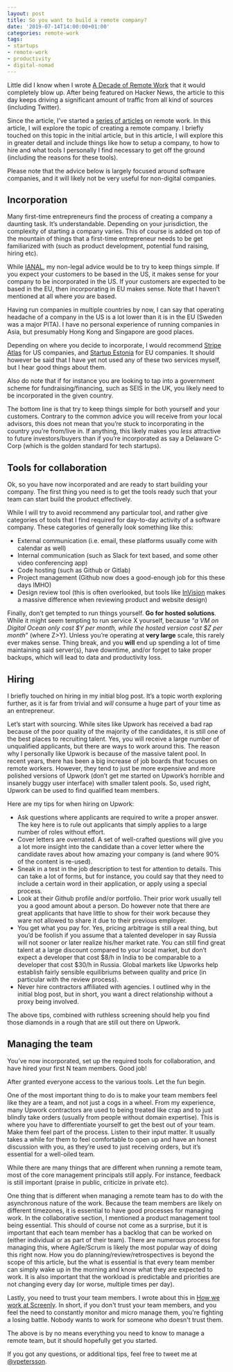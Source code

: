 ```yaml
---
layout: post
title: So you want to build a remote company?
date: '2019-07-14T14:00:00+01:00'
categories: remote-work
tags:
- startups
- remote-work
- productivity
- digital-nomad
---
```


Little did I know when I wrote [A Decade of Remote Work]({{site.url}}/remote-work/2019/05/18/a-decade-of-remote.html) that it would completely blow up. After being featured on Hacker News, the article to this day keeps driving a significant amount of traffic from all kind of sources (including Twitter).

Since the article, I’ve started a [series of articles]({{site.url}}/remote-work/) on remote work. In this article, I will explore the topic of creating a remote company. I briefly touched on this topic in the initial article, but in this article, I will explore this in greater detail and include things like how to setup a company, to how to hire and what tools I personally I find necessary to get off the ground (including the reasons for these tools).

Please note that the advice below is largely focused around software companies, and it will likely not be very useful for non-digital companies.

## Incorporation

Many first-time entrepreneurs find the process of creating a company a daunting task. It’s understandable. Depending on your jurisdiction, the complexity of starting a company varies. This of course is added on top of the mountain of things that a first-time entrepreneur needs to be get familiarized with (such as product development, potential fund raising, hiring etc).

While [IANAL](https://en.m.wikipedia.org/wiki/IANAL), my non-legal advice would be to try to keep things simple. If you expect your customers to be based in the US, it makes sense for your company to be incorporated in the US. If your customers are expected to be based in the EU, then incorporating in EU makes sense. Note that I haven’t mentioned at all where *you* are based.

Having run companies in multiple countries by now, I can say that operating headache of a company in the US is a lot lower than it is in the EU (Sweden was a major PITA). I have no personal experience of running companies in Asia, but presumably Hong Kong and Singapore are good places.

Depending on where you decide to incorporate, I would recommend [Stripe Atlas](https://www.stripe.com/atlas) for US companies, and [Startup Estonia](https://www.startupestonia.ee/) for EU companies. It should however be said that I have yet not used any of these two services myself, but I hear good things about them.

Also do note that if for instance you are looking to tap into a government scheme for fundraising/financing, such as SEIS in the UK, you likely need to be incorporated in the given country.

The bottom line is that try to keep things simple for both yourself and your customers. Contrary to the common advice you will receive from your local advisors, this does not mean that you’re stuck to incorporating in the country you’re from/live in. If anything, this likely makes you *less* attractive to future investors/buyers than if you’re incorporated as say a Delaware C-Corp (which is the golden standard for tech startups).

## Tools for collaboration

Ok, so you have now incorporated and are ready to start building your company. The first thing you need is to get the tools ready such that your team can start build the product effectively.

While I will try to avoid recommend any particular tool, and rather give categories of tools that I find required for day-to-day activity of a software company. These categories of generally look something like this:

 * External communication (i.e. email, these platforms usually come with calendar as well)
 * Internal communication (such as Slack for text based, and some other video conferencing app)
 * Code hosting (such as Github or Gitlab)
 * Project management (Github now does a good-enough job for this these days IMHO)
 * Design review tool (this is often overlooked, but tools like [InVision](https://www.invisionapp.com/) makes a massive difference when reviewing product and website design)

Finally, don’t get tempted to run things yourself. **Go for hosted solutions**. While it might seem tempting to run service X yourself, because “*a VM on Digital Ocean only cost $Y per month, while the hosted version cost $Z per month*” (where Z>Y). Unless you’re operating at **very large** scale, this rarely ever makes sense. Thing break, and you **will** end up spending a lot of time maintaining said server(s), have downtime, and/or forget to take proper backups, which will lead to data and productivity loss.

## Hiring

I briefly touched on hiring in my initial blog post. It’s a topic worth exploring further, as it is far from trivial and *will* consume a huge part of your time as an entrepreneur.  

Let’s start with sourcing. While sites like Upwork has received a bad rap because of the poor quality of the majority of the candidates, it is still one of the best places to recruiting talent. Yes, you will receive a large number of unqualified applicants, but there are ways to work around this. The reason why I personally like Upwork is because of the massive talent pool. In recent years, there has been a big increase of job boards that focuses on remote workers. However, they tend to just be more expensive and more polished versions of Upwork (don’t get me started on Upwork’s horrible and insanely buggy user interface) with smaller talent pools. So, used right, Upwork can be used to find qualified team members.

Here are my tips for when hiring on Upwork:

 * Ask questions where applicants are required to write a proper answer. The key here is to rule out applicants that simply applies to a large number of roles without effort.
 * Cover letters are overrated. A set of well-crafted questions will give you a lot more insight into the candidate than a cover letter where the candidate raves about how amazing your company is (and where 90% of the content is re-used).
 * Sneak in a test in the job description to test for attention to details. This can take a lot of forms, but for instance, you could say that they need to include a certain word in their application, or apply using a special process.
 * Look at their Github profile and/or portfolio. Their prior work usually tell you a good amount about a person. Do however note that there are great applicants that have little to show for their work because they ware not allowed to share it due to their previous employer.
 * You get what you pay for. Yes, pricing arbitrage is still a real thing, but you’d be foolish if you assume that a talented developer in say Russia will not sooner or later realize his/her market rate. You can still find great talent at a large discount compared to your local market, but don’t expect a developer that cost $8/h in India to be comparable to a developer that cost $30/h in Russia. Global markets like Upworks help establish fairly sensible equilibriums between quality and price (in particular with the review process).
 * Never hire contractors affiliated with agencies. I outlined why in the initial blog post, but in short, you want a direct relationship without a proxy being involved.

The above tips, combined with ruthless screening should help you find those diamonds in a rough that are still out there on Upwork.

## Managing the team

You’ve now incorporated, set up the required tools for collaboration, and have hired your first N team members. Good job!

After granted everyone access to the various tools. Let the fun begin.

One of the most important thing to do is to make your team members feel like they are a team, and not just a cogs in a wheel. From my experience, many Upwork contractors are used to being treated like crap and to just blindly take orders (usually from people without domain expertise). This is where you have to differentiate yourself to get the best out of your team. Make them feel part of the process. Listen to their input matter. It usually takes a while for them to feel comfortable to open up and have an honest discussion with you, as they’re used to just receiving orders, but it’s essential for a well-oiled team.

While there are many things that are different when running a remote team, most of the core management principals still apply. For instance, feedback is still important (praise in public, criticize in private etc).

One thing that is different when managing a remote team has to do with the asynchronous nature of the work. Because the team members are likely on different timezones, it is essential to have good processes for managing work. In the collaborative section, I mentioned a product management tool being essential. This should of course not come as a surprise, but it is important that each team member has a backlog that can be worked on (either individual or as part of their team). There are numerous process for managing this, where Agile/Scrum is likely the most popular way of doing this right now. How you do planning/review/retrospectives is beyond the scope of this article, but the what is essential is that every team member can simply wake up in the morning and know what they are expected to work. It is also important that the workload is predictable and priorities are not changing every day (or worse, multiple times per day).

Lastly, you need to trust your team members. I wrote about this in [How we work at Screenly](https://www.screenly.io/blog/2016/11/23/how-we-work-at-screenly/). In short, if you don't trust your team members, and you feel the need to constantly monitor and micro manage them, you're fighting a losing battle. Nobody wants to work for someone who doesn't trust them.

The above is by no means everything you need to know to manage a remote team, but it should hopefully get you started.

If you got any questions, or additional tips, feel free to tweet me at [@vpetersson](https://www.twitter.com/vpetersson).
